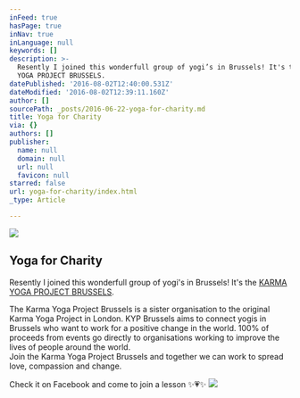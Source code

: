 ```yaml
---
inFeed: true
hasPage: true
inNav: true
inLanguage: null
keywords: []
description: >-
  Resently I joined this wonderfull group of yogi’s in Brussels! It's the KARMA
  YOGA PROJECT BRUSSELS.
datePublished: '2016-08-02T12:40:00.531Z'
dateModified: '2016-08-02T12:39:11.160Z'
author: []
sourcePath: _posts/2016-06-22-yoga-for-charity.md
title: Yoga for Charity
via: {}
authors: []
publisher:
  name: null
  domain: null
  url: null
  favicon: null
starred: false
url: yoga-for-charity/index.html
_type: Article

---
```

![](https://the-grid-user-content.s3-us-west-2.amazonaws.com/ab153c89-203b-4e2c-bc7c-16eeb79a2a7f.jpg)

## Yoga for Charity

Resently I joined this wonderfull group of yogi's in Brussels! It's the [KARMA YOGA PROJECT BRUSSELS][0].

The Karma Yoga Project Brussels is a sister organisation to the original Karma Yoga Project in London. KYP Brussels aims to connect yogis in Brussels who want to work for a positive change in the world. 100% of proceeds from events go directly to organisations working to improve the lives of people around the world.   
Join the Karma Yoga Project Brussels and together we can work to spread love, compassion and change.

Check it on Facebook and come to join a lesson ✨💗✨
![](https://the-grid-user-content.s3-us-west-2.amazonaws.com/edacd517-b22e-4716-85d5-cc1f2a1e17d8.jpg)

[0]: https://www.facebook.com/kypbrussels/